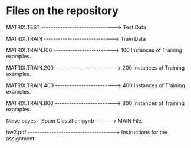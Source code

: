 # Files on the repository

MATRIX.TEST -------------------------------> Test Data

MATRIX.TRAIN -----------------------------> Train Data

MATRIX.TRAIN.100 -------------------------> 100 Instances of Training examples.

MATRIX.TRAIN.200 -------------------------> 200 Instances of Training examples.

MATRIX.TRAIN.400 -------------------------> 400 Instances of Training examples.

MATRIX.TRAIN.800 -------------------------> 800 Instances of Training examples.

Naive bayes - Spam Classifier.ipynb ------> MAIN File.

hw2.pdf ------------------------------------> Instructions for the assignment.
